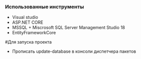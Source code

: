 ### Использованные инструменты
* Visual studio
* ASP.NET CORE
* MSSQL + Miscrosoft SQL Server Management Studio 18
* EntityFrameworkCore

#Для запуска проекта
* Прописать update-database в консоли диспетчера пакетов

